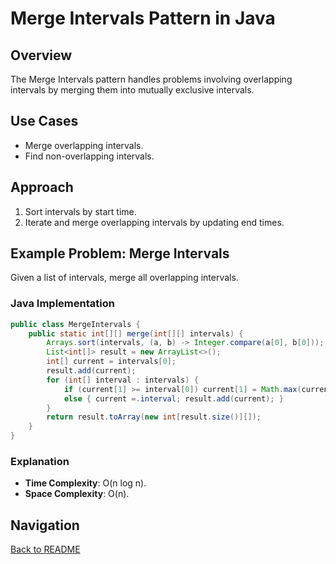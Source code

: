 # Merge Intervals Pattern in Java

## Overview
The Merge Intervals pattern handles problems involving overlapping intervals by merging them into mutually exclusive intervals.

## Use Cases
- Merge overlapping intervals.
- Find non-overlapping intervals.

## Approach
1. Sort intervals by start time.
2. Iterate and merge overlapping intervals by updating end times.

## Example Problem: Merge Intervals
Given a list of intervals, merge all overlapping intervals.

### Java Implementation
```java
public class MergeIntervals {
    public static int[][] merge(int[][] intervals) {
        Arrays.sort(intervals, (a, b) -> Integer.compare(a[0], b[0]));
        List<int[]> result = new ArrayList<>();
        int[] current = intervals[0];
        result.add(current);
        for (int[] interval : intervals) {
            if (current[1] >= interval[0]) current[1] = Math.max(current[1], interval[1]);
            else { current =.interval; result.add(current); }
        }
        return result.toArray(new int[result.size()][]);
    }
}
```

### Explanation
- **Time Complexity**: O(n log n).
- **Space Complexity**: O(n).

## Navigation
[Back to README](README.md)